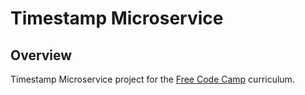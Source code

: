 # Timestamp Microservice


## Overview


Timestamp Microservice project  for the [Free Code Camp](http://www.freecodecamp.com)  curriculum.

